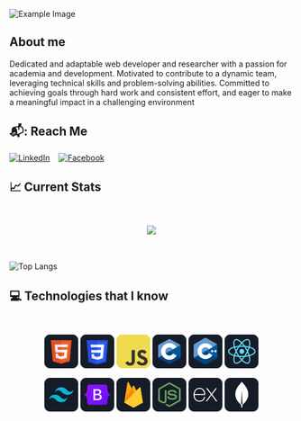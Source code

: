 
![Example Image](https://i.ibb.co/Bf0RN1n/Screenshot-756.png)

## About me
Dedicated and adaptable web developer and researcher with a passion for academia and development. Motivated to contribute to a dynamic team, leveraging technical skills and problem-solving abilities. Committed to achieving goals through hard work and consistent effort, and eager to make a meaningful impact in a challenging environment
##  📬: Reach Me

[![LinkedIn](https://img.icons8.com/color/48/000000/linkedin.png)](https://www.linkedin.com/in/shahoriarniloy/)
&nbsp;&nbsp;
[![Facebook](https://img.icons8.com/color/48/000000/facebook.png)](https://www.facebook.com/shahoriarniloy)

## :chart_with_upwards_trend: Current Stats

<br />
<p align="center">
  <img width="60%" src="https://github-readme-streak-stats.herokuapp.com?user=indraghosh02&theme=react&hide_border=true&background=0D1117&stroke=0D1117&fire=FF1CF7&sideLabels=00F0FF&currStreakNum=FF1CF7&ring=FF1CF7&currStreakLabel=FF1CF7&sideNums=00F0FF" />
</p>
<br />

![Top Langs](https://github-readme-stats.vercel.app/api/top-langs/?username=indraghosh02&theme=dark&card_width=1000)

## :computer: Technologies that I know

<br>
<p align="center">
<img src="https://github.com/indraghosh02/indraghosh02/blob/main/images/icons/HTML.png"/>
<img src="https://github.com/indraghosh02/indraghosh02/blob/main/images/icons/css.png"/>
<img src="https://github.com/indraghosh02/indraghosh02/blob/main/images/icons/JavaScript.png"/>
<img src="https://github.com/indraghosh02/indraghosh02/blob/main/images/icons/c.png"/>
<img src="https://github.com/indraghosh02/indraghosh02/blob/main/images/icons/cpp.png"/>
  <img src="https://github.com/indraghosh02/indraghosh02/blob/main/images/icons/react.png"/>
</p>
<p align="center">

<img src="https://github.com/indraghosh02/indraghosh02/blob/main/images/icons/tailwind.png"/>
<img src="https://github.com/indraghosh02/indraghosh02/blob/main/images/icons/Bootsrap.png"/>
<img src="https://github.com/indraghosh02/indraghosh02/blob/main/images/icons/firebase.png"/>
<img src="https://github.com/indraghosh02/indraghosh02/blob/main/images/icons/node.png"/>
<img src="https://github.com/indraghosh02/indraghosh02/blob/main/images/icons/express.png"/>
<img src="https://github.com/indraghosh02/indraghosh02/blob/main/images/icons/mongo.png"/>
</p>
<br/>





